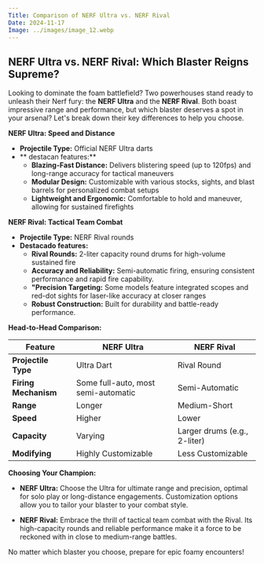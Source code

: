 ```yaml
---
Title: Comparison of NERF Ultra vs. NERF Rival
Date: 2024-11-17
Image: ../images/image_12.webp
---
```


## NERF Ultra vs. NERF Rival: Which Blaster Reigns Supreme? 

Looking to dominate the foam battlefield? Two powerhouses stand ready to unleash their Nerf fury: the **NERF Ultra** and the **NERF Rival**.  Both boast impressive range and performance, but which blaster deserves a spot in your arsenal? Let's break down their key differences to help you choose.

**NERF Ultra: Speed and Distance**

- **Projectile Type:** Official NERF Ultra darts 
- ** destacan features:**
    - **Blazing-Fast Distance:** Delivers blistering speed (up to 120fps) and long-range accuracy for tactical maneuvers
    - **Modular Design:** Customizable with various stocks, sights, and blast barrels for personalized combat setups
    - **Lightweight and Ergonomic:** 
Comfortable to hold and maneuver, allowing for sustained firefights

**NERF Rival: Tactical Team Combat**

- **Projectile Type:** NERF Rival rounds
- **Destacado features:**
    - **Rival Rounds:** 2-liter capacity round drums for high-volume sustained fire
    - **Accuracy and Reliability:**  Semi-automatic firing, ensuring consistent performance and rapid fire capability.
    - **"Precision Targeting:** Some models feature integrated scopes and red-dot sights for laser-like accuracy at closer ranges
    - **Robust Construction:** Built for durability and battle-ready performance.

**Head-to-Head Comparison:**

| Feature | NERF Ultra | NERF Rival |
|---|---|---|
| **Projectile Type** | Ultra Dart | Rival Round |
| **Firing Mechanism** | Some full-auto, most semi-automatic | Semi-Automatic |
| **Range** | Longer | Medium-Short |
| **Speed** | Higher | Lower |
| **Capacity** | Varying | Larger drums (e.g., 2-liter) |
| **Modifying** | Highly Customizable | Less Customizable |

**Choosing Your Champion:**

- **NERF Ultra:**  Choose the Ultra for ultimate range and precision, optimal for solo play or long-distance engagements. Customization options allow you to tailor your blaster to your combat style.

- **NERF Rival:** Embrace the thrill of tactical team combat with the Rival. Its high-capacity rounds and reliable performance make it a force to be reckoned with in close to medium-range battles.


No matter which blaster you choose, prepare for epic foamy encounters!
 
